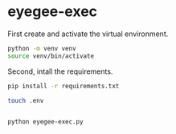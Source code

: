 # eyegee-exec

First create and activate the virtual environment.
```bash
python -m venv venv
source venv/bin/activate
```
Second, intall the requirements.
```bash
pip install -r requirements.txt
```
```bash
touch .env

```

```bash

python eyegee-exec.py
```
